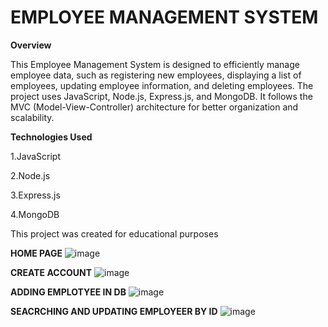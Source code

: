 # EMPLOYEE MANAGEMENT SYSTEM

**Overview**

This Employee Management System is designed to efficiently manage employee data, such as registering new employees, displaying a list of employees, 
updating employee information, and deleting employees. The project uses JavaScript, Node.js, Express.js, and MongoDB. It follows the MVC (Model-View-Controller) 
architecture for better organization and scalability.

**Technologies Used**

1.JavaScript

2.Node.js

3.Express.js

4.MongoDB

This project was created for educational purposes

**HOME PAGE**
![image](https://github.com/EStefkov/Employee-Management-System/assets/93265496/d8a46ae4-6860-411a-9f4a-321b073cb156)

**CREATE ACCOUNT** 
![image](https://github.com/EStefkov/Employee-Management-System/assets/93265496/1095a6ca-87c0-43a7-ad00-4ece1a4782f9)

**ADDING EMPLOTYEE IN DB**
![image](https://github.com/EStefkov/Employee-Management-System/assets/93265496/01bd49eb-3fef-416d-bf32-0aa91809a672)

**SEACRCHING AND UPDATING EMPLOYEER BY ID**
![image](https://github.com/EStefkov/Employee-Management-System/assets/93265496/49c2d48f-765c-4ca6-8cf8-16aa1f3a4fc6)



